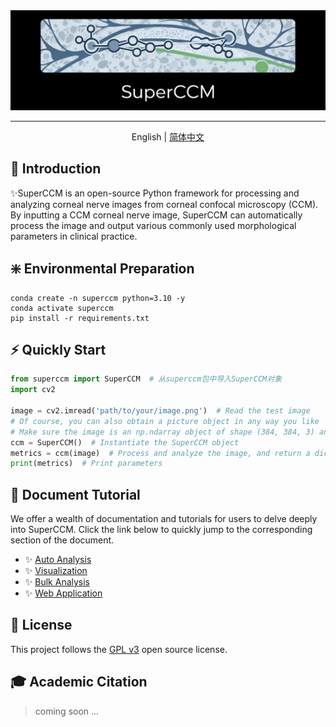 <div align="center">
  <img src="docs/assets/superccm.png" alt="description" />

<hr>

English | [简体中文](./README_cn.md)
</div>

## 🚀 Introduction

✨️SuperCCM is an open-source Python framework for processing and analyzing corneal nerve images from corneal confocal microscopy (CCM).
By inputting a CCM corneal nerve image, SuperCCM can automatically process the image and output various commonly used morphological parameters in clinical practice.


## ❇️ Environmental Preparation

```shell
conda create -n superccm python=3.10 -y
conda activate superccm
pip install -r requirements.txt
```

## ⚡ Quickly Start

```python
from superccm import SuperCCM  # 从superccm包中导入SuperCCM对象
import cv2

image = cv2.imread('path/to/your/image.png')  # Read the test image
# Of course, you can also obtain a picture object in any way you like
# Make sure the image is an np.ndarray object of shape (384, 384, 3) and type uint8
ccm = SuperCCM()  # Instantiate the SuperCCM object
metrics = ccm(image)  # Process and analyze the image, and return a dictionary storing various morphological parameters
print(metrics)  # Print parameters
```

## 📖 Document Tutorial

We offer a wealth of documentation and tutorials for users to delve deeply into SuperCCM.
Click the link below to quickly jump to the corresponding section of the document.

 - ✨️ [Auto Analysis](docs/doc_auto_analysis.md)
 - ✨️ [Visualization](docs/doc_vis.md)
 - ✨️ [Bulk Analysis](docs/doc_bulk_analysis.md)
 - ✨️ [Web Application](docs/doc_bulk_analysis.md)


## 📄 License

This project follows the [GPL v3](LICENSE) open source license.

## 🎓 Academic Citation

> coming soon ...

